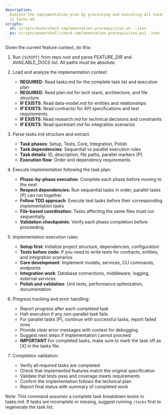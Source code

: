 ```yaml
---
description:
  Execute the implementation plan by processing and executing all tasks defined
  in tasks.md
scripts:
  sh: scripts/bash/check-implementation-prerequisites.sh --json
  ps: scripts/powershell/check-implementation-prerequisites.ps1 -Json
---
```


Given the current feature context, do this:

1. Run `{SCRIPT}` from repo root and parse FEATURE_DIR and AVAILABLE_DOCS list.
   All paths must be absolute.

2. Load and analyze the implementation context:
   - **REQUIRED**: Read tasks.md for the complete task list and execution plan
   - **REQUIRED**: Read plan.md for tech stack, architecture, and file structure
   - **IF EXISTS**: Read data-model.md for entities and relationships
   - **IF EXISTS**: Read contracts/ for API specifications and test requirements
   - **IF EXISTS**: Read research.md for technical decisions and constraints
   - **IF EXISTS**: Read quickstart.md for integration scenarios

3. Parse tasks.md structure and extract:
   - **Task phases**: Setup, Tests, Core, Integration, Polish
   - **Task dependencies**: Sequential vs parallel execution rules
   - **Task details**: ID, description, file paths, parallel markers [P]
   - **Execution flow**: Order and dependency requirements

4. Execute implementation following the task plan:
   - **Phase-by-phase execution**: Complete each phase before moving to the next
   - **Respect dependencies**: Run sequential tasks in order, parallel tasks [P]
     can run together
   - **Follow TDD approach**: Execute test tasks before their corresponding
     implementation tasks
   - **File-based coordination**: Tasks affecting the same files must run
     sequentially
   - **Validation checkpoints**: Verify each phase completion before proceeding

5. Implementation execution rules:
   - **Setup first**: Initialize project structure, dependencies, configuration
   - **Tests before code**: If you need to write tests for contracts, entities,
     and integration scenarios
   - **Core development**: Implement models, services, CLI commands, endpoints
   - **Integration work**: Database connections, middleware, logging, external
     services
   - **Polish and validation**: Unit tests, performance optimization,
     documentation

6. Progress tracking and error handling:
   - Report progress after each completed task
   - Halt execution if any non-parallel task fails
   - For parallel tasks [P], continue with successful tasks, report failed ones
   - Provide clear error messages with context for debugging
   - Suggest next steps if implementation cannot proceed
   - **IMPORTANT** For completed tasks, make sure to mark the task off as [X] in
     the tasks file.

7. Completion validation:
   - Verify all required tasks are completed
   - Check that implemented features match the original specification
   - Validate that tests pass and coverage meets requirements
   - Confirm the implementation follows the technical plan
   - Report final status with summary of completed work

Note: This command assumes a complete task breakdown exists in tasks.md. If
tasks are incomplete or missing, suggest running `/tasks` first to regenerate
the task list.
